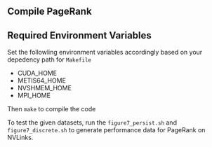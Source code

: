 ## Compile PageRank
## Required Environment Variables
Set the followling environment variables accordingly based on your depedency path for `Makefile`
- CUDA\_HOME
- METIS64\_HOME
- NVSHMEM\_HOME
- MPI\_HOME

Then `make` to compile the code

To test the given datasets, run the `figure7_persist.sh` and `figure7_discrete.sh` to generate performance data for PageRank on NVLinks.


